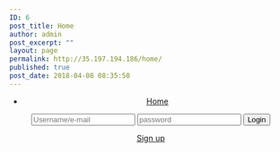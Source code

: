 ```yaml
---
ID: 6
post_title: Home
author: admin
post_excerpt: ""
layout: page
permalink: http://35.197.194.186/home/
published: true
post_date: 2018-04-08 08:35:50
---
```

<!DOCTYPE html>
<html>
<head>
	<title></title>
	<link rel="stylesheet" type="text/css" href="style.css">
</head>
<body>

<header>
	<nav>
		<div class="main-wrapper">
			<ul>
				<li><a href="index.php">Home</a></li>
			</ul>
			<div class="nav-login">
				<form>
					<input type="text" name="uid" placeholder="Username/e-mail">
					<input type="password" name="pwd" placeholder="password">
					<button type="submit" name="submit">Login</button>
				</form>
				<a href="signup.php">Sign up</a>
			</div>
		</div>
	</nav>
</header>

<section> 

</section>


</body>
</html>